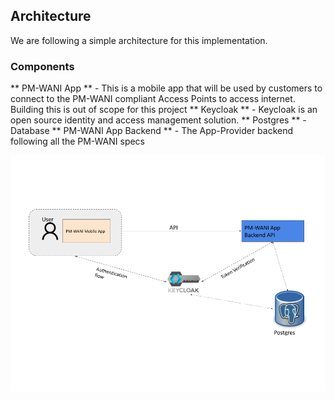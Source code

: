 ## Architecture

We are following a simple architecture for this implementation. 
### Components

** PM-WANI App ** - This is a mobile app that will be used by customers to connect to the PM-WANI compliant Access Points to access internet. Building this is out of scope for this project
** Keycloak ** - Keycloak is an open source identity and access management solution.
** Postgres ** - Database
** PM-WANI App Backend ** - The App-Provider backend following all the PM-WANI specs

![](images/AppProviderArch.png)


